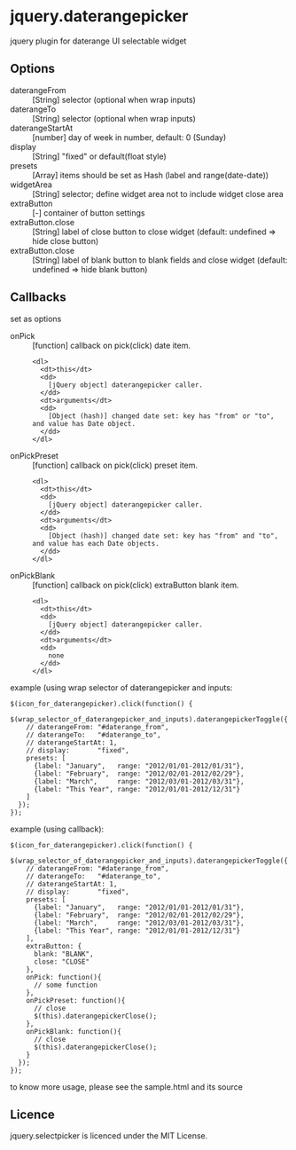 jquery.daterangepicker
========================================

jquery plugin for daterange UI selectable widget


Options
------------------------------------------------------------
<dl>
  <dt>daterangeFrom</dt>
  <dd>
    [String] selector (optional when wrap inputs)
  </dd>
  <dt>daterangeTo</dt>
  <dd>
    [String] selector (optional when wrap inputs)
  </dd>
  <dt>daterangeStartAt</dt>
  <dd>
    [number] day of week in number, default: 0 (Sunday)
  </dd>
  <dt>display</dt>
  <dd>
    [String] "fixed" or default(float style)
  </dd>
  <dt>presets</dt>
  <dd>
    [Array]  items should be set as Hash (label and range(date-date))
  </dd>
  <dt>widgetArea</dd>
  <dd>
    [String] selector; define widget area not to include widget close area
  </dd>
  <dt>extraButton</dt>
  <dd>
    [-] container of button settings
  </dd>
  <dt>extraButton.close</dt>
  <dd>
    [String] label of close button to close widget (default: undefined => hide close button)
  </dd>
  <dt>extraButton.close</dt>
  <dd>
    [String] label of blank button to blank fields and close widget (default: undefined => hide blank button)
  </dd>
</dl>

Callbacks
------------------------------------------------------------
set as options

<dl>
  <dt>onPick</dt>
  <dd>
    [function] callback on pick(click) date item.

    <dl>
      <dt>this</dt>
      <dd>
        [jQuery object] daterangepicker caller.
      </dd>
      <dt>arguments</dt>
      <dd>
        [Object (hash)] changed date set: key has "from" or "to", and value has Date object.
      </dd>
    </dl>
  </dd>
  <dt>onPickPreset</dt>
  <dd>
    [function] callback on pick(click) preset item.

    <dl>
      <dt>this</dt>
      <dd>
        [jQuery object] daterangepicker caller.
      </dd>
      <dt>arguments</dt>
      <dd>
        [Object (hash)] changed date set: key has "from" and "to", and value has each Date objects.
      </dd>
    </dl>
  </dd>
  <dt>onPickBlank</dt>
  <dd>
    [function] callback on pick(click) extraButton blank item.

    <dl>
      <dt>this</dt>
      <dd>
        [jQuery object] daterangepicker caller.
      </dd>
      <dt>arguments</dt>
      <dd>
        none
      </dd>
    </dl>
  </dd>
</dl>


example (using wrap selector of daterangepicker and inputs:

    $(icon_for_daterangepicker).click(function() {
      $(wrap_selector_of_daterangepicker_and_inputs).daterangepickerToggle({
        // daterangeFrom: "#daterange_from",
        // daterangeTo:   "#daterange_to",
        // daterangeStartAt: 1,
        // display:       "fixed",
        presets: [
          {label: "January",   range: "2012/01/01-2012/01/31"},
          {label: "February",  range: "2012/02/01-2012/02/29"},
          {label: "March",     range: "2012/03/01-2012/03/31"},
          {label: "This Year", range: "2012/01/01-2012/12/31"}
        ]
      });
    });

example (using callback):

    $(icon_for_daterangepicker).click(function() {
      $(wrap_selector_of_daterangepicker_and_inputs).daterangepickerToggle({
        // daterangeFrom: "#daterange_from",
        // daterangeTo:   "#daterange_to",
        // daterangeStartAt: 1,
        // display:       "fixed",
        presets: [
          {label: "January",   range: "2012/01/01-2012/01/31"},
          {label: "February",  range: "2012/02/01-2012/02/29"},
          {label: "March",     range: "2012/03/01-2012/03/31"},
          {label: "This Year", range: "2012/01/01-2012/12/31"}
        ],
        extraButton: {
          blank: "BLANK",
          close: "CLOSE"
        },
        onPick: function(){
          // some function
        },
        onPickPreset: function(){
          // close
          $(this).daterangepickerClose();
        },
        onPickBlank: function(){
          // close
          $(this).daterangepickerClose();
        }
      });
    });

to know more usage, please see the sample.html and its source


Licence
------------------------------------------------------------
jquery.selectpicker is licenced under the MIT License.
